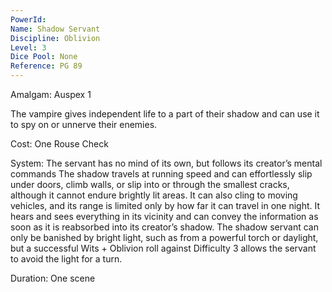 ```yaml
---
PowerId: 
Name: Shadow Servant
Discipline: Oblivion
Level: 3
Dice Pool: None
Reference: PG 89
---
```

Amalgam: Auspex 1 

The vampire gives independent life to a part of their shadow and can use it to spy on or unnerve their enemies. 

Cost: One Rouse Check 

System: The servant has no mind of its own, but follows its creator’s mental commands The shadow travels at running speed and can effortlessly slip under doors, climb walls, or slip into or through the smallest cracks, although it cannot endure brightly lit areas. It can also cling to moving vehicles, and its range is limited only by how far it can travel in one night. It hears and sees everything in its vicinity and can convey the information as soon as it is reabsorbed into its creator’s shadow. The shadow servant can only be banished by bright light, such as from a powerful torch or daylight, but a successful Wits + Oblivion roll against Difficulty 3 allows the servant to avoid the light for a turn. 

Duration: One scene